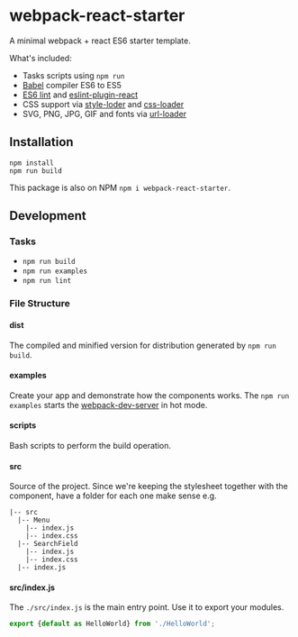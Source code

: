 # webpack-react-starter
A minimal webpack + react ES6 starter template.

What's included:

- Tasks scripts using `npm run`
- [Babel](babeljs.io) compiler ES6 to ES5
- [ES6 lint](http://eslint.org/) and [eslint-plugin-react](https://github.com/yannickcr/eslint-plugin-react)
- CSS support via [style-loder](https://github.com/webpack/style-loader) and [css-loader](https://github.com/webpack/css-loader)
- SVG, PNG, JPG, GIF and fonts via [url-loader](https://github.com/webpack/url-loader)

## Installation

```
npm install
npm run build
```

This package is also on NPM `npm i webpack-react-starter`.

## Development

### Tasks

- `npm run build`
- `npm run examples`
- `npm run lint`

### File Structure

#### dist

The compiled and minified version for distribution generated by `npm run build`.

#### examples

Create your app and demonstrate how the components works. The `npm run examples` starts the [webpack-dev-server](http://webpack.github.io/docs/webpack-dev-server.html) in hot mode.

#### scripts

Bash scripts to perform the build operation.

#### src

Source of the project. Since we're keeping the stylesheet together with the component, have a folder for each one make sense e.g.

```
|-- src
  |-- Menu
    |-- index.js
    |-- index.css
  |-- SearchField
    |-- index.js
    |-- index.css  
  |-- index.js
```

#### src/index.js

The `./src/index.js` is the main entry point. Use it to export your modules.

```javascript
export {default as HelloWorld} from './HelloWorld';
```